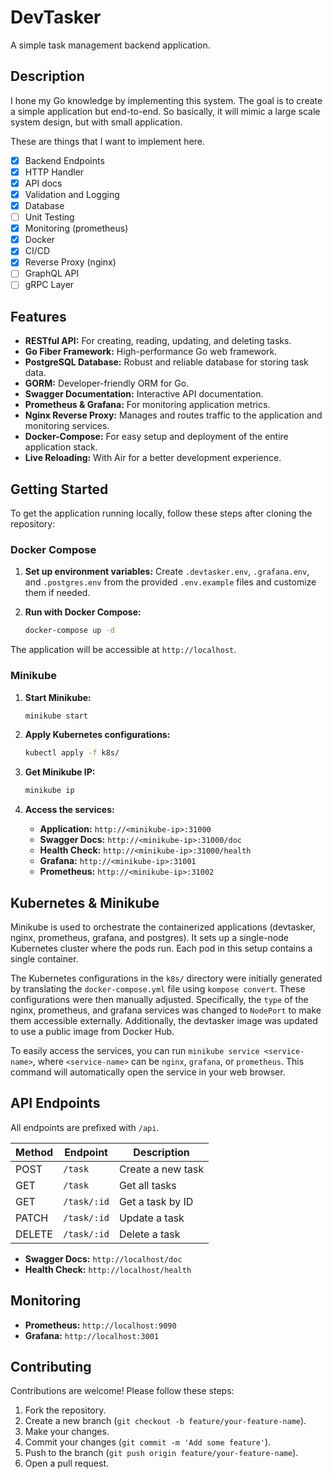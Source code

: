 # DevTasker

A simple task management backend application.

## Description

I hone my Go knowledge by implementing this system. The goal is to create a simple application but end-to-end. So basically, it will mimic a large scale system design, but with small application.

These are things that I want to implement here.

- [x] Backend Endpoints
- [x] HTTP Handler
- [x] API docs
- [x] Validation and Logging
- [x] Database
- [ ] Unit Testing
- [x] Monitoring (prometheus)
- [x] Docker
- [x] CI/CD
- [x] Reverse Proxy (nginx)
- [ ] GraphQL API
- [ ] gRPC Layer

## Features

- **RESTful API:** For creating, reading, updating, and deleting tasks.
- **Go Fiber Framework:** High-performance Go web framework.
- **PostgreSQL Database:** Robust and reliable database for storing task data.
- **GORM:** Developer-friendly ORM for Go.
- **Swagger Documentation:** Interactive API documentation.
- **Prometheus & Grafana:** For monitoring application metrics.
- **Nginx Reverse Proxy:** Manages and routes traffic to the application and monitoring services.
- **Docker-Compose:** For easy setup and deployment of the entire application stack.
- **Live Reloading:** With Air for a better development experience.

## Getting Started

To get the application running locally, follow these steps after cloning the repository:

### Docker Compose

1. **Set up environment variables:**
   Create `.devtasker.env`, `.grafana.env`, and `.postgres.env` from the provided `.env.example` files and customize them if needed.

2. **Run with Docker Compose:**
   ```bash
   docker-compose up -d
   ```

The application will be accessible at `http://localhost`.

### Minikube

1. **Start Minikube:**
   ```bash
   minikube start
   ```

2. **Apply Kubernetes configurations:**
   ```bash
   kubectl apply -f k8s/
   ```

3. **Get Minikube IP:**
   ```bash
   minikube ip
   ```

4. **Access the services:**
   - **Application:** `http://<minikube-ip>:31000`
   - **Swagger Docs:** `http://<minikube-ip>:31000/doc`
   - **Health Check:** `http://<minikube-ip>:31000/health`
   - **Grafana:** `http://<minikube-ip>:31001`
   - **Prometheus:** `http://<minikube-ip>:31002`

## Kubernetes & Minikube

Minikube is used to orchestrate the containerized applications (devtasker, nginx, prometheus, grafana, and postgres). It sets up a single-node Kubernetes cluster where the pods run. Each pod in this setup contains a single container.

The Kubernetes configurations in the `k8s/` directory were initially generated by translating the `docker-compose.yml` file using `kompose convert`. These configurations were then manually adjusted. Specifically, the `type` of the nginx, prometheus, and grafana services was changed to `NodePort` to make them accessible externally. Additionally, the devtasker image was updated to use a public image from Docker Hub.

To easily access the services, you can run `minikube service <service-name>`, where `<service-name>` can be `nginx`, `grafana`, or `prometheus`. This command will automatically open the service in your web browser.

## API Endpoints

All endpoints are prefixed with `/api`.

| Method | Endpoint      | Description          |
| ------ | ------------- | -------------------- |
| POST   | `/task`       | Create a new task    |
| GET    | `/task`       | Get all tasks        |
| GET    | `/task/:id`   | Get a task by ID     |
| PATCH  | `/task/:id`   | Update a task        |
| DELETE | `/task/:id`   | Delete a task        |

- **Swagger Docs:** `http://localhost/doc`
- **Health Check:** `http://localhost/health`

## Monitoring

- **Prometheus:** `http://localhost:9090`
- **Grafana:** `http://localhost:3001`

## Contributing

Contributions are welcome! Please follow these steps:

1. Fork the repository.
2. Create a new branch (`git checkout -b feature/your-feature-name`).
3. Make your changes.
4. Commit your changes (`git commit -m 'Add some feature'`).
5. Push to the branch (`git push origin feature/your-feature-name`).
6. Open a pull request.
